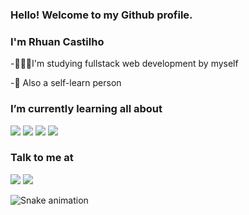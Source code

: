 ### Hello! Welcome to my Github profile. 
### I'm Rhuan Castilho

<p>-👨🏻‍🎓I'm studying fullstack web development by myself</p>
-🚀 Also a self-learn person 

### I’m currently learning all about
<div>
  <img src="https://img.shields.io/badge/JavaScript-F7DF1E?style=for-the-badge&logo=javascript&logoColor=black">
  <img src="https://img.shields.io/badge/HTML5-E34F26?style=for-the-badge&logo=html5&logoColor=white">
  <img src="https://img.shields.io/badge/CSS3-1572B6?style=for-the-badge&logo=css3&logoColor=white">
  <img src="https://img.shields.io/badge/React-20232A?style=for-the-badge&logo=react&logoColor=61DAFB">
     
</div>

### Talk to me at
<div>
  <a href="https://www.linkedin.com/in/rhuan-castilho-25820b1a2/" target="_blank"><img src="https://img.shields.io/badge/LinkedIn-0077B5?style=for-the-badge&logo=linkedin&logoColor=white" target="_blank"></a>
  <a href="https://www.instagram.com/rhuan_castilho/" target="_blank"><img src="https://img.shields.io/badge/Instagram-E4405F?style=for-the-badge&logo=instagram&logoColor=white" target="_blank"></a>
</div>

![Snake animation](https://github.com/RhuanCastilho/RhuanCastilho/blob/output/github-contribution-grid-snake.svg)
